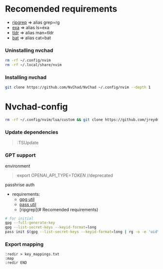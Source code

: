 # Recomended requirements
 * [ripgrep](https://github.com/BurntSushi/ripgrep) => alias grep=rg
 * [exa](https://github.com/ogham/exa) => alias ls=exa
 * [tldr](https://github.com/tldr-pages/tldr) => alias man=tldr
 * [bat](https://github.com/sharkdp/bat) => alias cat=bat
### Uninstalling nvchad
```bash
rm -rf ~/.config/nvim
rm -rf ~/.local/share/nvim
```

### Installing nvchad
```bash
git clone https://github.com/NvChad/NvChad ~/.config/nvim --depth 1
```

# Nvchad-config
```bash
rm -rf ~/.config/nvim/lua/custom && git clone https://github.com/jreydman/nvchad-config.git ~/.config/nvim/lua/custom
```

### Update dependencies
> :TSUpdate

### GPT support
environment
> export OPENAI_API_TYPE=_TOKEN_ //deprecated

passhrise auth
 * requirements:
    * [gpg util](https://gnupg.org)
    * [pass util](https://www.passwordstore.org)
    * [ripgrep](# Recomended requirements)
```bash
# for initial
gpg --full-generate-key
gpg --list-secret-keys --keyid-format=long
pass init $(gpg --list-secret-keys --keyid-format=long | rg -o -e 'uid\s+[^\n]+' | rg -o -e '<([^>]+)>' --replace '$1')
```
### Export mapping
```vim
:redir > key_mappings.txt
:map
:redir END
```
